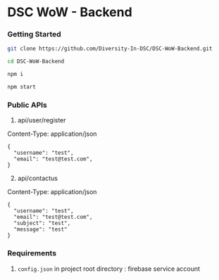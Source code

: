 # DSC WoW - Backend

### Getting Started

```bash
git clone https://github.com/Diversity-In-DSC/DSC-WoW-Backend.git

cd DSC-WoW-Backend

npm i

npm start

```

### Public APIs

1. api/user/register

Content-Type: application/json

```
{
  "username": "test",
  "email": "test@test.com",
}
```

2. api/contactus

Content-Type: application/json

```
{
  "username": "test",
  "email": "test@test.com",
  "subject": "test",
  "message": "test"
}
```

### Requirements

1. `config.json` in project root directory : firebase service account
